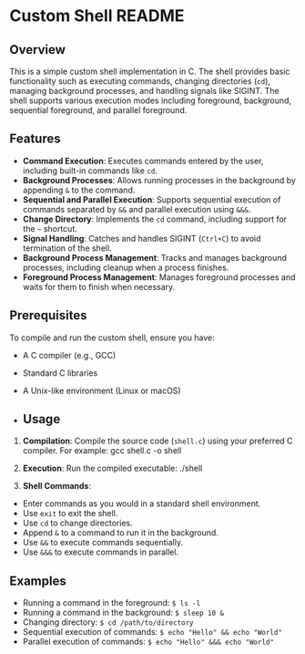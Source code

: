 # Custom Shell README

## Overview

This is a simple custom shell implementation in C. The shell provides basic functionality such as executing commands, changing directories (`cd`), managing background processes, and handling signals like SIGINT. The shell supports various execution modes including foreground, background, sequential foreground, and parallel foreground.

## Features

- **Command Execution**: Executes commands entered by the user, including built-in commands like `cd`.
- **Background Processes**: Allows running processes in the background by appending `&` to the command.
- **Sequential and Parallel Execution**: Supports sequential execution of commands separated by `&&` and parallel execution using `&&&`.
- **Change Directory**: Implements the `cd` command, including support for the `~` shortcut.
- **Signal Handling**: Catches and handles SIGINT (`Ctrl+C`) to avoid termination of the shell.
- **Background Process Management**: Tracks and manages background processes, including cleanup when a process finishes.
- **Foreground Process Management**: Manages foreground processes and waits for them to finish when necessary.

## Prerequisites

To compile and run the custom shell, ensure you have:

- A C compiler (e.g., GCC)
- Standard C libraries
- A Unix-like environment (Linux or macOS)

- ## Usage

1. **Compilation**: Compile the source code (`shell.c`) using your preferred C compiler. For example:
gcc shell.c -o shell

2. **Execution**: Run the compiled executable:
./shell

3. **Shell Commands**:
- Enter commands as you would in a standard shell environment.
- Use `exit` to exit the shell.
- Use `cd` to change directories.
- Append `&` to a command to run it in the background.
- Use `&&` to execute commands sequentially.
- Use `&&&` to execute commands in parallel.

## Examples

- Running a command in the foreground:
  `$ ls -l`
- Running a command in the background:
  `$ sleep 10 &`
- Changing directory:
  `$ cd /path/to/directory`
- Sequential execution of commands:
  `$ echo "Hello" && echo "World"`
- Parallel execution of commands:
  `$ echo "Hello" &&& echo "World"`
